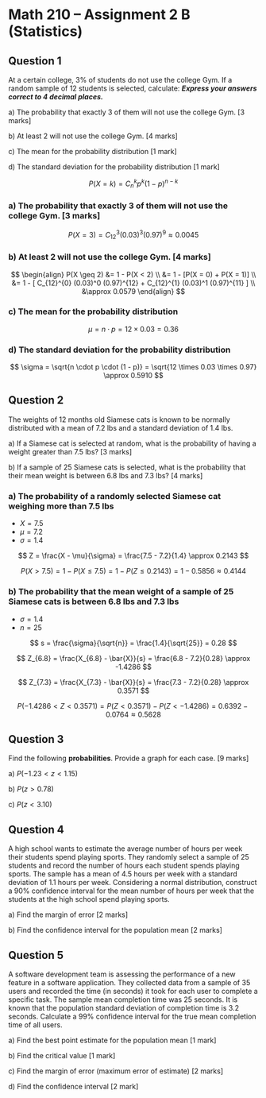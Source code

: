 # Math 210 – Assignment 2 B (Statistics)

## Question 1

At a certain college, 3% of students do not use the college Gym. If a
random sample of 12 students is selected, calculate: ***Express your
answers correct to 4 decimal places.***

<!-- -->

a\) The probability that exactly 3 of them will not use the college Gym.
\[3 marks\]

b\) At least 2 will not use the college Gym. \[4 marks\]

c\) The mean for the probability distribution \[1 mark\]

d\) The standard deviation for the probability distribution \[1 mark\]

<!-- -->

$$ P(X = k) = C_{n}^{k} p^k (1-p)^{n-k} $$

### a) The probability that exactly 3 of them will not use the college Gym. \[3 marks\]

$$ P(X = 3) = C_{12}^{3} (0.03)^3 (0.97)^9 \approx 0.0045 $$

### b) At least 2 will not use the college Gym. \[4 marks\]

$$
\begin{align}
P(X \geq 2) &= 1 - P(X < 2) \\
&= 1 - [P(X = 0) + P(X = 1)] \\
&= 1 - [ C_{12}^{0} (0.03)^0 (0.97)^{12} + C_{12}^{1} (0.03)^1 (0.97)^{11} ] \\
&\approx 0.0579
\end{align}
$$

### c) The mean for the probability distribution

$$ \mu = n \cdot p = 12 \times 0.03 = 0.36 $$

### d) The standard deviation for the probability distribution

$$ \sigma = \sqrt{n \cdot p \cdot (1 - p)} = \sqrt{12 \times 0.03 \times 0.97} \approx 0.5910 $$

## Question 2

The weights of 12 months old Siamese cats is known to be normally
distributed with a mean of 7.2 lbs and a standard deviation of 1.4 lbs.

<!-- -->

a\) If a Siamese cat is selected at random, what is the probability of
having a weight greater than 7.5 lbs? \[3 marks\]

b\) If a sample of 25 Siamese cats is selected, what is the probability
that their mean weight is between 6.8 lbs and 7.3 lbs? \[4 marks\]

<!-- -->

### a) The probability of a randomly selected Siamese cat weighing more than 7.5 lbs

- $X = 7.5$
- $\mu = 7.2$
- $\sigma = 1.4$

$$ Z = \frac{X - \mu}{\sigma} = \frac{7.5 - 7.2}{1.4} \approx 0.2143 $$

$$ P(X > 7.5) = 1 - P(X \leq 7.5) = 1 - P(Z \leq 0.2143) = 1 - 0.5856 \approx 0.4144 $$

### b) The probability that the mean weight of a sample of 25 Siamese cats is between 6.8 lbs and 7.3 lbs

- $\sigma = 1.4$
- $n = 25$

$$ s = \frac{\sigma}{\sqrt{n}} = \frac{1.4}{\sqrt{25}} = 0.28 $$

$$ Z_{6.8} = \frac{X_{6.8} - \bar{X}}{s} = \frac{6.8 - 7.2}{0.28} \approx -1.4286 $$

$$ Z_{7.3} = \frac{X_{7.3} - \bar{X}}{s} = \frac{7.3 - 7.2}{0.28} \approx 0.3571 $$

$$ P(-1.4286 < Z < 0.3571) = P(Z < 0.3571) - P(Z < -1.4286) = 0.6392 - 0.0764 \approx 0.5628 $$

## Question 3

Find the following **probabilities**. Provide a graph for each case. \[9
marks\]

<!-- -->

a\) *P*(−1.23 \< *z* \< 1.15)

b\) *P*(*z* \> 0.78)

c\) *P*(*z* \< 3.10)

<!-- -->

## Question 4

A high school wants to estimate the average number of hours per week
their students spend playing sports. They randomly select a sample of 25
students and record the number of hours each student spends playing
sports. The sample has a mean of 4.5 hours per week with a standard
deviation of 1.1 hours per week. Considering a normal distribution,
construct a 90% confidence interval for the mean number of hours per
week that the students at the high school spend playing sports.

<!-- -->

a\) Find the margin of error \[2 marks\]

b\) Find the confidence interval for the population mean \[2 marks\]

<!-- -->

## Question 5

A software development team is assessing the performance of a new
feature in a software application. They collected data from a sample of
35 users and recorded the time (in seconds) it took for each user to
complete a specific task. The sample mean completion time was 25
seconds. It is known that the population standard deviation of
completion time is 3.2 seconds. Calculate a 99% confidence interval for
the true mean completion time of all users.

a\) Find the best point estimate for the population mean \[1 mark\]

b\) Find the critical value \[1 mark\]

c\) Find the margin of error (maximum error of estimate) \[2 marks\]

d\) Find the confidence interval \[2 mark\]
